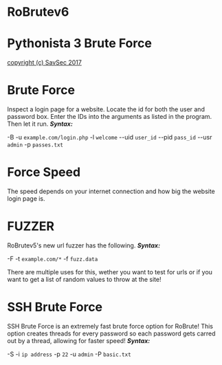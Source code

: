 
RoBrutev6
=========

# Pythonista 3 Brute Force

[copyright (c) SavSec 2017](http://instagram.com/russian_otter)

# Brute Force
Inspect a login page for a website.
Locate the id for both the user and password box.
Enter the IDs into the arguments as listed in the program.
Then let it run.
***Syntax:***

-B -u `example.com/login.php` -l `welcome` --uid `user_id` --pid `pass_id` --usr `admin` -p `passes.txt`

# Force Speed
The speed depends on your internet connection and how
big the website login page is.

# FUZZER
RoBrutev5's new url fuzzer has the following.
***Syntax:***

-F -t `example.com/*` -f `fuzz.data`

There are multiple uses for this, wether you want to test for urls or if you want to get a list of random values to throw at the site!

# SSH Brute Force
SSH Brute Force is an extremely fast brute force option for RoBrute! This option creates threads for every password so each password gets carred out by a thread, allowing for faster speed!
***Syntax:***

-S -i `ip address` -p `22` -u `admin` -P `basic.txt`

